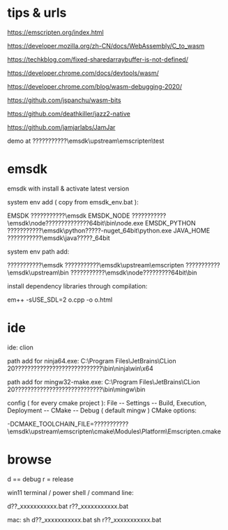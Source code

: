 # tips & urls

https://emscripten.org/index.html

https://developer.mozilla.org/zh-CN/docs/WebAssembly/C_to_wasm

https://techkblog.com/fixed-sharedarraybuffer-is-not-defined/

https://developer.chrome.com/docs/devtools/wasm/

https://developer.chrome.com/blog/wasm-debugging-2020/

https://github.com/jspanchu/wasm-bits

https://github.com/deathkiller/jazz2-native

https://github.com/jamjarlabs/JamJar

demo at ???????????\emsdk\upstream\emscripten\test

# emsdk

emsdk with install & activate latest version

system env add ( copy from emsdk_env.bat ):

EMSDK          ???????????\emsdk
EMSDK_NODE     ???????????\emsdk\node\??????????????64bit\bin\node.exe
EMSDK_PYTHON   ???????????\emsdk\python\?????-nuget_64bit\python.exe
JAVA_HOME      ???????????\emsdk\java\?????_64bit

system env path add:

???????????\emsdk
???????????\emsdk\upstream\emscripten
???????????\emsdk\upstream\bin
???????????\emsdk\node\?????????64bit\bin

install dependency libraries through compilation:

em++ -sUSE_SDL=2 o.cpp -o o.html


# ide

ide: clion

path add for ninja64.exe:
C:\Program Files\JetBrains\CLion 20????????????????????????????\bin\ninja\win\x64

path add for mingw32-make.exe:
C:\Program Files\JetBrains\CLion 20????????????????????????????\bin\mingw\bin

config ( for every cmake project ):
File -- Settings -- Build, Execution, Deployment -- CMake -- Debug ( default mingw ) CMake options: 

-DCMAKE_TOOLCHAIN_FILE=???????????\emsdk\upstream\emscripten\cmake\Modules\Platform\Emscripten.cmake


# browse

d == debug
r = release

win11 terminal / power shell / command line:

d??_xxxxxxxxxxx.bat
r??_xxxxxxxxxxx.bat

mac:
sh d??_xxxxxxxxxxx.bat
sh r??_xxxxxxxxxxx.bat

